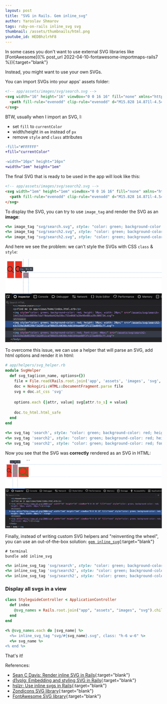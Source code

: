 ```yaml
---
layout: post
title: "SVG in Rails. Gem inline_svg"
author: Yaroslav Shmarov
tags: ruby-on-rails inline_svg svg
thumbnail: /assets/thumbnails/html.png
youtube_id: HEDBhzlrhF8
---
```


In some cases you don't want to use external SVG libraries like
[FontAwesome]({% post_url 2022-04-10-fontawesome-importmaps-rails7 %}){:target="blank"}

Instead, you might want to use your own SVGs.

You can import SVGs into your apps' assets folder:

```html
<!-- app/assets/images/svg/search.svg -->
<svg width="16" height="16" viewBox="0 0 16 16" fill="none" xmlns="http://www.w3.org/2000/svg">
  <path fill-rule="evenodd" clip-rule="evenodd" d="M15.828 14.871l-4.546-4.545a6.34 6.34 0 10-.941.942l4.545 4.545a.666.666 0 00.942-.942zm-9.461-3.525a4.995 4.995 0 114.994-4.994 5 5 0 01-4.994 4.994z" fill="#272727"/>
</svg>
```

BTW, usually when I import an SVG, I:
* set `fill` to `currentColor`
* width/height in `em` instead of `px`
* remove `style` and `class` attributes

```diff
-fill="#FFFFFF"
+fill="currentColor"
```

```diff
-width="16px" height="16px"
+width="1em" height="1em"
```

The final SVG that is ready to be used in the app will look like this:

```html
<!-- app/assets/images/svg/search2.svg -->
<svg width="1em" height="1em" viewBox="0 0 16 16" fill="none" xmlns="http://www.w3.org/2000/svg">
  <path fill-rule="evenodd" clip-rule="evenodd" d="M15.828 14.871l-4.546-4.545a6.34 6.34 0 10-.941.942l4.545 4.545a.666.666 0 00.942-.942zm-9.461-3.525a4.995 4.995 0 114.994-4.994 5 5 0 01-4.994 4.994z" fill="currentColor"/>
</svg>
```

To display the SVG, you can try to use `image_tag` and render the SVG as an **image**:

```ruby
<%= image_tag "svg/search.svg", style: "color: green; background-color: red; height: 50px; width: 20px;" %>
<%= image_tag "svg/search2.svg", style: "color: green; background-color: red; height: 50px; width: 20px;" %>
<%= image_tag "svg/search2.svg", style: "color: green; background-color: red; font-size: 40px;" %>
```

And here we see the problem: we can't style the SVGs with CSS `class` & `style`:

![svg-as-img](/assets/images/svg-as-img.png)

To overcome this issue, we can use a helper that will parse an SVG, add html options and render it in html:

```ruby
# app/helpers/svg_helper.rb
module SvgHelper
  def svg_tag(icon_name, options={})
    file = File.read(Rails.root.join('app', 'assets', 'images', 'svg', "#{icon_name}.svg"))
    doc = Nokogiri::HTML::DocumentFragment.parse file
    svg = doc.at_css 'svg'

    options.each {|attr, value| svg[attr.to_s] = value}

    doc.to_html.html_safe
  end
end
```

```ruby
<%= svg_tag 'search', style: "color: green; background-color: red; height: 50px; width: 20px;" %>
<%= svg_tag 'search2', style: "color: green; background-color: red; height: 50px; width: 20px;" %>
<%= svg_tag 'search2', style: "color: green; background-color: red; font-size: 40px;" %>
```

Now you see that the SVG was **correctly** rendered as an SVG in HTML:

![svg-as-svg](/assets/images/svg-as-svg.png)

Finally, instead of writing custom SVG helpers and "reinventing the wheel", you can use an out-of-the-box solution: [`gem inline_svg`](https://github.com/jamesmartin/inline_svg){:target="blank"}

```shell
# terminal
bundle add inline_svg
```

```ruby
<%= inline_svg_tag 'svg/search', style: "color: green; background-color: red; height: 50px; width: 20px;" %>
<%= inline_svg_tag 'svg/search2', style: "color: green; background-color: red; height: 50px; width: 20px;" %>
<%= inline_svg_tag 'svg/search2', style: "color: green; background-color: red; font-size: 40px;" %>
```

### Display all svgs in a view

```ruby
class StyleguideController < ApplicationController
  def index
    @svg_names = Rails.root.join("app", "assets", "images", "svg").children.map { |path| path.basename.to_s.split(".")[0] }
  end
end
```

```ruby
<% @svg_names.each do |svg_name| %>
  <%= inline_svg_tag "svg/#{svg_name}.svg", class: "h-6 w-6" %>
  <%= svg_name %>
<% end %>
```

That's it!

References:
* [Sean C Davis: Render inline SVG in Rails](https://www.seancdavis.com/posts/render-inline-svg-rails-middleman/){:target="blank"}
* [d1vplg: Embedding and styling SVG in Rails](https://coderwall.com/p/d1vplg/embedding-and-styling-inline-svg-documents-with-css-in-rails){:target="blank"}
* [hslzr: Use inline svgs in Rails](https://dev.to/hslzr/using-inline-svgs-with-rails-3khb){:target="blank"}
* [Zondicons SVG library](https://www.zondicons.com/){:target="blank"}
* [FontAwesome SVG library](https://www.zondicons.com/){:target="blank"}
